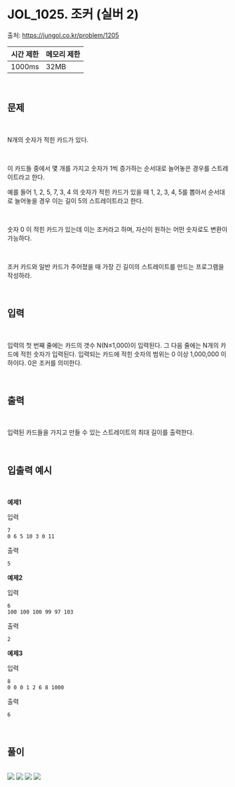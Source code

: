 # JOL_1025. 조커 (실버 2)


출처: https://jungol.co.kr/problem/1205



|   시간 제한   |   메모리 제한 |
|   ---       |     ---    |
|   1000ms      |    32MB     |

<br>

## 문제

<br>

N개의 숫자가 적힌 카드가 있다. 

 

이 카드들 중에서 몇 개를 가지고 숫자가 1씩 증가하는 순서대로 늘어놓은 경우를 스트레이트라고 한다. 

예를 들어 1, 2, 5, 7, 3, 4 의 숫자가 적힌 카드가 있을 때 1, 2, 3, 4, 5를 뽑아서 순서대로 늘어놓을 경우 이는 길이 5의 스트레이트라고 한다.

 

숫자 0 이 적힌 카드가 있는데 이는 조커라고 하며, 자신이 원하는 어떤 숫자로도 변환이 가능하다.

 

조커 카드와 일반 카드가 주어졌을 때 가장 긴 길이의 스트레이트를 만드는 프로그램을 작성하라.


<br>

## 입력

<br>

입력의 첫 번째 줄에는 카드의 갯수 N(N≤1,000)이 입력된다. 그 다음 줄에는 N개의 카드에 적힌 숫자가 입력된다. 입력되는 카드에 적힌 숫자의 범위는 0 이상 1,000,000 이하이다. 0은 조커를 의미한다.


<br>

## 출력

<br>

입력된 카드들을 가지고 만들 수 있는 스트레이트의 최대 길이를 출력한다.


<br>

## 입출력 예시

<br>

**예제1**

입력

```
7 
0 6 5 10 3 0 11
```

출력
```
5
```


**예제2**

입력

```
6
100 100 100 99 97 103
```

출력

```
2
```

**예제3**

입력

```
8
0 0 0 1 2 6 8 1000
```

출력

```
6
```



<br>

## 풀이

<br>


<img src="./assets/JOL_1205.조커-1.jpg">

<img src="./assets/JOL_1205.조커-2.jpg">

<img src="./assets/JOL_1205.조커-3.jpg">

<img src="./assets/JOL_1205.조커-4.jpg">